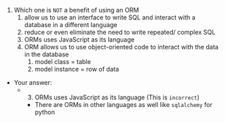1. Which one is `NOT` a benefit of using an ORM
	1. allow us to use an interface to write SQL and interact with a database in a different language
	2. reduce or even eliminate the need to write repeated/ complex SQL
	3. ORMs uses JavaScript as its language
	4. ORM allows us to use object-oriented code to interact with the data in the database
		1. model class = table
		2. model instance  = row of data


- Your answer:
  - 3. ORMs uses JavaScript as its language (This is `incorrect`)
    - There are ORMs in other languages as well like `sqlalchemy` for python